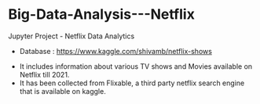 # Big-Data-Analysis---Netflix

Jupyter Project - Netflix Data Analytics 
* Database :
https://www.kaggle.com/shivamb/netflix-shows
 - It includes information about various TV shows and Movies available on Netflix till 2021.
 - It has been collected from Flixable, a third party netflix search engine that is available on kaggle.

